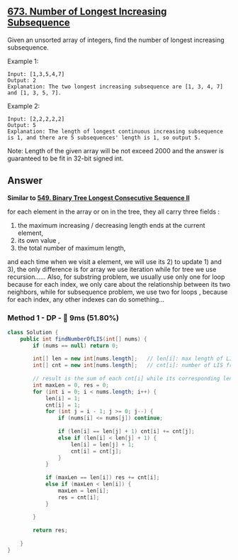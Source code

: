 ## [673. Number of Longest Increasing Subsequence](https://leetcode.com/problems/number-of-longest-increasing-subsequence/)

Given an unsorted array of integers, find the number of longest increasing subsequence.

Example 1:
```
Input: [1,3,5,4,7]
Output: 2
Explanation: The two longest increasing subsequence are [1, 3, 4, 7] and [1, 3, 5, 7].
```
Example 2:
```
Input: [2,2,2,2,2]
Output: 5
Explanation: The length of longest continuous increasing subsequence is 1, and there are 5 subsequences' length is 1, so output 5.
```

Note: Length of the given array will be not exceed 2000 and the answer is guaranteed to be fit in 32-bit signed int.

## Answer
**Similar to [549. Binary Tree Longest Consecutive Sequence II]()**

for each element in the array or on in the tree, they all carry three fields :

1) the maximum increasing / decreasing length ends at the current element,
2) its own value ,
3) the total number of maximum length,

and each time when we visit a element, we will use its 2) to update 1) and 3), the only difference is for array we use iteration while for tree we use recursion......
Also, for substring problem, we usually use only one for loop because for each index, we only care about the relationship between its two neighbors, while for subsequence problem, we use two for loops , because for each index, any other indexes can do something...

### Method 1 - DP - :rabbit: 9ms (51.80%)
```java
class Solution {
    public int findNumberOfLIS(int[] nums) {
        if (nums == null) return 0;
        
        int[] len = new int[nums.length];   // len[i]: max length of LIS from nums[0:i]
        int[] cnt = new int[nums.length];   // cnt[i]: number of LIS from nums[0:i]
        
        // result is the sum of each cnt[i] while its corresponding len[i] is the maximum length
        int maxLen = 0, res = 0;
        for (int i = 0; i < nums.length; i++) {
            len[i] = 1;
            cnt[i] = 1;
            for (int j = i - 1; j >= 0; j--) {
                if (nums[i] <= nums[j]) continue;
                
                if (len[i] == len[j] + 1) cnt[i] += cnt[j];
                else if (len[i] < len[j] + 1) {
                    len[i] = len[j] + 1;
                    cnt[i] = cnt[j];
                }
            }
            
            if (maxLen == len[i]) res += cnt[i];
            else if (maxLen < len[i]) {
                maxLen = len[i];
                res = cnt[i];
            }
            
        }
        
        return res;
        
    }
}
```
